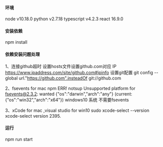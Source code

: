 #### 环境
node v10.18.0
python v2.7.18
typescript v4.2.3
react 16.9.0

#### 安装依赖
npm install

#### 依赖安装问题处理
1、连接github超时
设置hosts文件设置github.com对应 IP
https://www.ipaddress.com/site/github.com#ipinfo
设置git配置
git config --global url."https://github.com".insteadOf git://github.com

2、fsevents for mac
npm ERR! notsup Unsupported platform for fsevents@2.3.2: wanted {"os":"darwin","arch":"any"} (current: {"os":"win32","arch":"x64"})
windows10 系统 不需要fsevents

3、xCode for mac ,visual studio for win10
sudo xcode-select --version
xcode-select version 2395.

#### 运行
npm run start